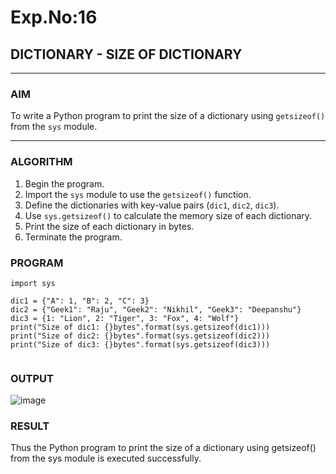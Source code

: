 # Exp.No:16  
## DICTIONARY - SIZE OF DICTIONARY

---

### AIM  
To write a Python program to print the size of a dictionary using `getsizeof()` from the `sys` module.

---

### ALGORITHM

1. Begin the program.  
2. Import the `sys` module to use the `getsizeof()` function.  
3. Define the dictionaries with key-value pairs (`dic1`, `dic2`, `dic3`).  
4. Use `sys.getsizeof()` to calculate the memory size of each dictionary.  
5. Print the size of each dictionary in bytes.  
6. Terminate the program.


### PROGRAM

```
import sys

dic1 = {"A": 1, "B": 2, "C": 3} 
dic2 = {"Geek1": "Raju", "Geek2": "Nikhil", "Geek3": "Deepanshu"}
dic3 = {1: "Lion", 2: "Tiger", 3: "Fox", 4: "Wolf"}
print("Size of dic1: {}bytes".format(sys.getsizeof(dic1)))
print("Size of dic2: {}bytes".format(sys.getsizeof(dic2)))
print("Size of dic3: {}bytes".format(sys.getsizeof(dic3)))


```

### OUTPUT
![image](https://github.com/user-attachments/assets/2125adee-113a-4659-b5dc-7e87d358d206)


### RESULT
Thus the Python program to print the size of a dictionary using getsizeof() from the sys module is executed successfully.
